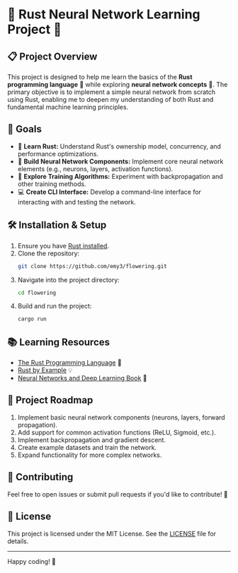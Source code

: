 # 🦀 Rust Neural Network Learning Project 🧠

## 📋 Project Overview

This project is designed to help me learn the basics of the **Rust programming language** 🦀 while exploring **neural network concepts** 🤖. The primary objective is to implement a simple neural network from scratch using Rust, enabling me to deepen my understanding of both Rust and fundamental machine learning principles.

## 🎯 Goals

- 🚀 **Learn Rust:** Understand Rust's ownership model, concurrency, and performance optimizations.
- 🔧 **Build Neural Network Components:** Implement core neural network elements (e.g., neurons, layers, activation functions).
- 🧩 **Explore Training Algorithms:** Experiment with backpropagation and other training methods.
- 💻 **Create CLI Interface:** Develop a command-line interface for interacting with and testing the network.

## 🛠️ Installation & Setup

1. Ensure you have [Rust installed](https://www.rust-lang.org/tools/install).
2. Clone the repository:
   ```bash
   git clone https://github.com/emy3/flowering.git
   ```
3. Navigate into the project directory:
   ```bash
   cd flowering
   ```
4. Build and run the project:
   ```bash
   cargo run
   ```

## 📚 Learning Resources

- [The Rust Programming Language](https://doc.rust-lang.org/book/) 📘
- [Rust by Example](https://doc.rust-lang.org/rust-by-example/) 💡
- [Neural Networks and Deep Learning Book](http://neuralnetworksanddeeplearning.com/) 🧠

## 🚧 Project Roadmap

1. Implement basic neural network components (neurons, layers, forward propagation).
2. Add support for common activation functions (ReLU, Sigmoid, etc.).
3. Implement backpropagation and gradient descent.
4. Create example datasets and train the network.
5. Expand functionality for more complex networks.

## 🤝 Contributing

Feel free to open issues or submit pull requests if you'd like to contribute! 💪

## 📄 License

This project is licensed under the MIT License. See the [LICENSE](./LICENSE) file for details.

---

Happy coding! 🎉
